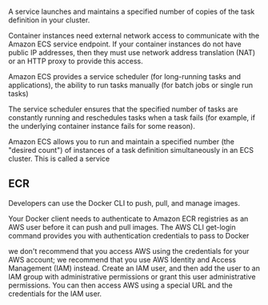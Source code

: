 A service launches and maintains a specified number of copies of the task definition in your cluster. 

Container instances need external network access to communicate with the Amazon ECS service endpoint. If your container instances do not have public IP addresses, then they must use network address translation (NAT) or an HTTP proxy to provide this access.

Amazon ECS provides a service scheduler (for long-running tasks and applications), the ability to run tasks manually (for batch jobs or single run tasks)

The service scheduler ensures that the specified number of tasks are constantly running and reschedules tasks when a task fails (for example, if the underlying container instance fails for some reason).

Amazon ECS allows you to run and maintain a specified number (the "desired count") of instances of a task definition simultaneously in an ECS cluster. This is called a service

ECR
--------
Developers can use the Docker CLI to push, pull, and manage images.

Your Docker client needs to authenticate to Amazon ECR registries as an AWS user before it can push and pull images. The AWS CLI get-login command provides you with authentication credentials to pass to Docker

 we don't recommend that you access AWS using the credentials for your AWS account; we recommend that you use AWS Identity and Access Management (IAM) instead. Create an IAM user, and then add the user to an IAM group with administrative permissions or grant this user administrative permissions. You can then access AWS using a special URL and the credentials for the IAM user.


